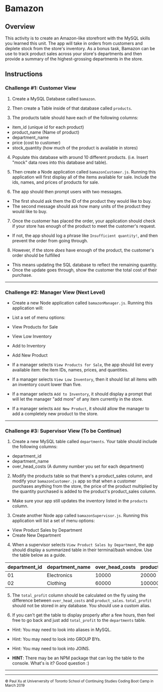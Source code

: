 # Bamazon

## Overview

This activity is to create an Amazon-like storefront with the MySQL skills you learned this unit. The app will take in orders from customers and deplete stock from the store's inventory. As a bonus task,  Bamazon can be use to track product sales across your store's departments and then provide a summary of the highest-grossing departments in the store.

## Instructions

### Challenge #1: Customer View 

1. Create a MySQL Database called `bamazon`.

2. Then create a Table inside of that database called `products`.

3. The products table should have each of the following columns:

* item_id (unique id for each product)
* product_name (Name of product)
* department_name
* price (cost to customer)
* stock_quantity (how much of the product is available in stores)

4. Populate this database with around 10 different products. (i.e. Insert "mock" data rows into this database and table).

5. Then create a Node application called `bamazonCustomer.js`. Running this application will first display all of the items available for sale. Include the ids, names, and prices of products for sale.

6. The app should then prompt users with two messages.

* The first should ask them the ID of the product they would like to buy.
* The second message should ask how many units of the product they would like to buy.

7. Once the customer has placed the order, your application should check if your store has enough of the product to meet the customer's request.

* If not, the app should log a phrase like `Insufficient quantity!`, and then prevent the order from going through.

8. However, if the  store _does_ have enough of the product,  the customer's order should be fulfilled

* This means updating the SQL database to reflect the remaining quantity.
* Once the update goes through, show the customer the total cost of their purchase.
- - -

### Challenge #2: Manager View (Next Level)

* Create a new Node application called `bamazonManager.js`. Running this application will:

* List a set of menu options:
* View Products for Sale
* View Low Inventory
* Add to Inventory
* Add New Product
* If a manager selects `View Products for Sale`, the app should list every available item: the item IDs, names, prices, and quantities.
* If a manager selects `View Low Inventory`, then it should list all items with an inventory count lower than five.
* If a manager selects `Add to Inventory`, it should display a prompt that will let the manager "add more" of any item currently in the store.

* If a manager selects `Add New Product`, it should allow the manager to add a completely new product to the store.
- - -

### Challenge #3: Supervisor View (To be Continue)

1. Create a new MySQL table called `departments`. Your table should include the following columns:

* department_id
* department_name
* over_head_costs (A dummy number you set for each department)

2. Modify the products table so that there's a product_sales column, and modify your `bamazonCustomer.js` app so that when a customer purchases anything from the store, the price of the product multiplied by the quantity purchased is added to the product's product_sales column.

* Make sure your app still updates the inventory listed in the `products` column.

3. Create another Node app called `bamazonSupervisor.js`. Running this application will list a set of menu options:

* View Product Sales by Department
* Create New Department

4. When a supervisor selects `View Product Sales by Department`, the app should display a summarized table in their terminal/bash window. Use the table below as a guide.

| department_id | department_name | over_head_costs | product_sales | total_profit |
| ------------- | --------------- | --------------- | ------------- | ------------ |
| 01            | Electronics     | 10000           | 20000         | 10000        |
| 02            | Clothing        | 60000           | 100000        | 40000        |

5. The `total_profit` column should be calculated on the fly using the difference between `over_head_costs` and `product_sales`. `total_profit` should not be stored in any database. You should use a custom alias.

6. If you can't get the table to display properly after a few hours, then feel free to go back and just add `total_profit` to the `departments` table.

* Hint: You may need to look into aliases in MySQL.
* Hint: You may need to look into GROUP BYs.
* Hint: You may need to look into JOINS.

* **HINT**: There may be an NPM package that can log the table to the console. What's is it? Good question :)

- - -

____________________
<sub> &copy; Paul Xu at Univerversity of Toronto School of Continuing Studies Coding Boot Camp in March 2019 </sub>
